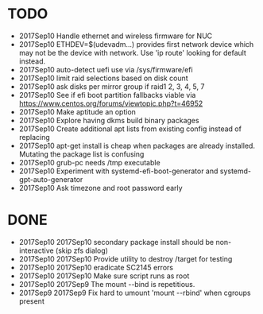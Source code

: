 # TODO

* 2017Sep10 Handle ethernet and wireless firmware for NUC
* 2017Sep10 ETHDEV=$(udevadm...) provides first network device which may not be the device with network.  Use 'ip route' looking for default instead.
* 2017Sep10 auto-detect uefi use via /sys/firmware/efi
* 2017Sep10 limit raid selections based on disk count
* 2017Sep10 ask disks per mirror group if raid1 2, 3, 4, 5, 7
* 2017Sep10 See if efi boot partition fallbacks viable via https://www.centos.org/forums/viewtopic.php?t=46952
* 2017Sep10 Make aptitude an option
* 2017Sep10 Explore having dkms build binary packages
* 2017Sep10 Create additional apt lists from existing config instead of replacing
* 2017Sep10 apt-get install is cheap when packages are already installed.  Mutating the package list is confusing
* 2017Sep10 grub-pc needs /tmp executable
* 2017Sep10 Experiment with systemd-efi-boot-generator and systemd-gpt-auto-generator
* 2017Sep10 Ask timezone and root password early
# DONE
* 2017Sep10 2017Sep10 secondary package install should be non-interactive (skip zfs dialog)
* 2017Sep10 2017Sep10 Provide utility to destroy /target for testing
* 2017Sep10 2017Sep10 eradicate SC2145 errors
* 2017Sep10 2017Sep10 Make sure script runs as root
* 2017Sep10 2017Sep9  The mount --bind is repetitious.
* 2017Sep9  2017Sep9  Fix hard to umount 'mount --rbind' when cgroups present
